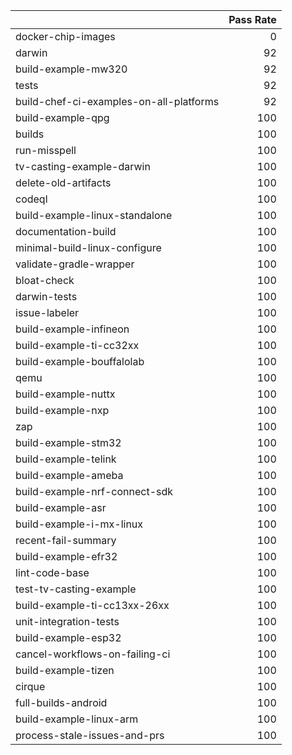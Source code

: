 |                                         |   Pass Rate |
|:----------------------------------------|------------:|
| docker-chip-images                      |           0 |
| darwin                                  |          92 |
| build-example-mw320                     |          92 |
| tests                                   |          92 |
| build-chef-ci-examples-on-all-platforms |          92 |
| build-example-qpg                       |         100 |
| builds                                  |         100 |
| run-misspell                            |         100 |
| tv-casting-example-darwin               |         100 |
| delete-old-artifacts                    |         100 |
| codeql                                  |         100 |
| build-example-linux-standalone          |         100 |
| documentation-build                     |         100 |
| minimal-build-linux-configure           |         100 |
| validate-gradle-wrapper                 |         100 |
| bloat-check                             |         100 |
| darwin-tests                            |         100 |
| issue-labeler                           |         100 |
| build-example-infineon                  |         100 |
| build-example-ti-cc32xx                 |         100 |
| build-example-bouffalolab               |         100 |
| qemu                                    |         100 |
| build-example-nuttx                     |         100 |
| build-example-nxp                       |         100 |
| zap                                     |         100 |
| build-example-stm32                     |         100 |
| build-example-telink                    |         100 |
| build-example-ameba                     |         100 |
| build-example-nrf-connect-sdk           |         100 |
| build-example-asr                       |         100 |
| build-example-i-mx-linux                |         100 |
| recent-fail-summary                     |         100 |
| build-example-efr32                     |         100 |
| lint-code-base                          |         100 |
| test-tv-casting-example                 |         100 |
| build-example-ti-cc13xx-26xx            |         100 |
| unit-integration-tests                  |         100 |
| build-example-esp32                     |         100 |
| cancel-workflows-on-failing-ci          |         100 |
| build-example-tizen                     |         100 |
| cirque                                  |         100 |
| full-builds-android                     |         100 |
| build-example-linux-arm                 |         100 |
| process-stale-issues-and-prs            |         100 |